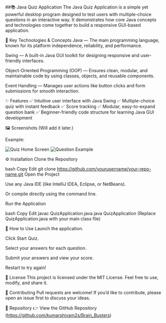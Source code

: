 ##📚 Java Quiz Application
The Java Quiz Application is a simple yet powerful desktop program designed to test users with multiple-choice questions in an interactive way. It demonstrates how core Java concepts and technologies come together to build a responsive GUI-based application.

🚀 Key Technologies & Concepts
Java — The main programming language, known for its platform independence, reliability, and performance.

Swing — A built-in Java GUI toolkit for designing responsive and user-friendly interfaces.

Object-Oriented Programming (OOP) — Ensures clean, modular, and maintainable code by using classes, objects, and reusable components.

Event Handling — Manages user actions like button clicks and form submissions for smooth interaction.

✨ Features
✅ Intuitive user interface with Java Swing
✅ Multiple-choice quiz with instant feedback
✅ Score tracking
✅ Modular, easy-to-expand question bank
✅ Beginner-friendly code structure for learning Java GUI development

🖼️ Screenshots
(Will add it later.)

Example:

![Quiz Home Screen](images/home_screen.png)
![Question Example](images/question_screen.png)

⚙️ Installation
Clone the Repository

bash
Copy
Edit
git clone https://github.com/yourusername/your-repo-name.git
Open the Project

Use any Java IDE (like IntelliJ IDEA, Eclipse, or NetBeans).

Or compile directly using the command line.

Run the Application

bash
Copy
Edit
javac QuizApplication.java
java QuizApplication
(Replace QuizApplication.java with your main class file)

📌 How to Use
Launch the application.

Click Start Quiz.

Select your answers for each question.

Submit your answers and view your score.

Restart to try again!

📄 License
This project is licensed under the MIT License.
Feel free to use, modify, and share it.

🤝 Contributing
Pull requests are welcome! If you’d like to contribute, please open an issue first to discuss your ideas.

🔗 Repository
👉 View the GitHub Repository (https://github.com/kumarshivam2s/Brain_Busters)
